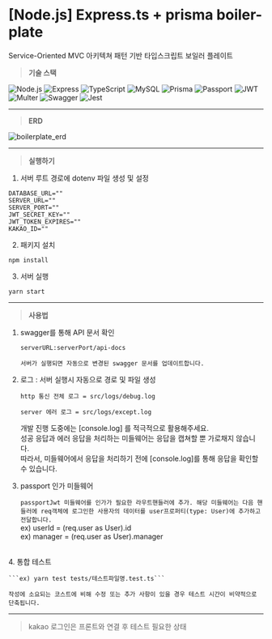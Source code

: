 # [Node.js] Express.ts + prisma boiler-plate

Service-Oriented MVC 아키텍쳐 패턴 기반 타입스크립트 보일러 플레이트

> __기술 스택__

![Node.js](https://img.shields.io/badge/-Node.js-339933?style=for-the-badge&logo=node.js&logoColor=white)
![Express](https://img.shields.io/badge/-Express-000000?style=for-the-badge&logo=express&logoColor=white)
![TypeScript](https://img.shields.io/badge/-TypeScript-3178C6?style=for-the-badge&logo=TypeScript&logoColor=white)
![MySQL](https://img.shields.io/badge/-MySQL-4479A1?style=for-the-badge&logo=mysql&logoColor=white)
![Prisma](https://img.shields.io/badge/-Prisma-1B222D?style=for-the-badge&logo=prisma&logoColor=white)
![Passport](https://img.shields.io/badge/-Passport-34E27A?style=for-the-badge&logo=passport&logoColor=white)
![JWT](https://img.shields.io/badge/-JWT-000000?style=for-the-badge&logo=jsonwebtokens&logoColor=white)
![Multer](https://img.shields.io/badge/-Multer-FF6600?style=for-the-badge&logo=multer&logoColor=white)
![Swagger](https://img.shields.io/badge/-Swagger-85EA2D?style=for-the-badge&logo=swagger&logoColor=white)
![Jest](https://img.shields.io/badge/-Jest-C21325?style=for-the-badge&logo=jest&logoColor=white)

---

> __ERD__

![boilerplate_erd](https://github.com/daechan-jo/express.ts-prisma-boilerplate/assets/103374153/12a3b1a5-5878-4875-b0c9-3d6ca84e1e8f)


---

> __실행하기__

1. 서버 루트 경로에 dotenv 파일 생성 및 설정

```
DATABASE_URL=""
SERVER_URL=""
SERVER_PORT=""
JWT_SECRET_KEY=""
JWT_TOKEN_EXPIRES=""
KAKAO_ID=""
```

2. 패키지 설치

```npm install```

3. 서버 실행

```yarn start```

---

> __사용법__

1. swagger를 통해 API 문서 확인

	 ```serverURL:serverPort/api-docs```

	 ```서버가 실행되면 자동으로 변경된 swagger 문서를 업데이트합니다.```


2. 로그 : 서버 실행시 자동으로 경로 및 파일 생성

	 ```http 통신 전체 로그 = src/logs/debug.log```

	 ```server 에러 로그 = src/logs/except.log```

	 개발 진행 도중에는 [console.log] 를 적극적으로 활용해주세요. <br>
	 성공 응답과 에러 응답을 처리하는 미들웨어는 응답을 캡쳐할 뿐 가로채지 않습니다.<br>
	 따라서, 미들웨어에서 응답을 처리하기 전에 [console.log]를 통해 응답을 확인할 수 있습니다.


3. passport 인가 미들웨어

	 ```passportJwt 미들웨어를 인가가 필요한 라우트핸들러에 추가. 해당 미들웨어는 다음 핸들러에 req객체에 로그인한 사용자의 데이터를 user프로퍼티(type: User)에 추가하고 전달합니다.```<br>
	 ex) userId = (req.user as User).id <br>
	 ex) manager = (req.user as User).manager <br>
<br>
4. 통합 테스트

	```ex) yarn test tests/테스트파일명.test.ts```

	작성에 소요되는 코스트에 비해 수정 또는 추가 사항이 있을 경우 테스트 시간이 비약적으로 단축됩니다.


---

> kakao 로그인은 프론트와 연결 후 테스트 필요한 상태


